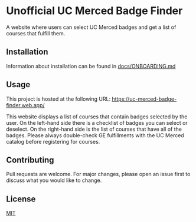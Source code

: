# Unofficial UC Merced Badge Finder

A website where users can select UC Merced badges and get a list of courses that fulfill them.

## Installation
Information about installation can be found in [docs/ONBOARDING.md](docs/ONBOARDING.md)

## Usage
This project is hosted at the following URL: https://uc-merced-badge-finder.web.app/

This website displays a list of courses that contain badges selected by the user. On the left-hand side there is a checklist of badges you can select or deselect. On the right-hand side is the list of courses that have all of the badges. Please always double-check GE fulfillments with the UC Merced catalog before registering for courses.

## Contributing
Pull requests are welcome. For major changes, please open an issue first
to discuss what you would like to change.

## License
[MIT](https://choosealicense.com/licenses/mit/)
